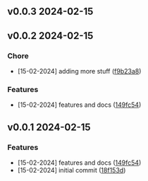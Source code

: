 ## v0.0.3 2024-02-15

## v0.0.2 2024-02-15


### Chore

- [15-02-2024] adding more stuff ([f9b23a8]())

### Features

- [15-02-2024] features and docs ([149fc54]())

## v0.0.1 2024-02-15


### Features

- [15-02-2024] features and docs ([149fc54]())
- [15-02-2024] initial commit ([18f153d]())


